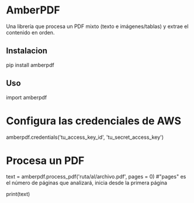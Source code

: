 # AmberPDF

Una librería que procesa un PDF mixto (texto e imágenes/tablas) y extrae el contenido en orden.

## Instalacion

pip install amberpdf

## Uso

import amberpdf

# Configura las credenciales de AWS
amberpdf.credentials('tu_access_key_id', 'tu_secret_access_key')

# Procesa un PDF
text = amberpdf.process_pdf('ruta/al/archivo.pdf', pages = 0)   #"pages" es el número de páginas que analizará, inicia desde la primera página

print(text)
